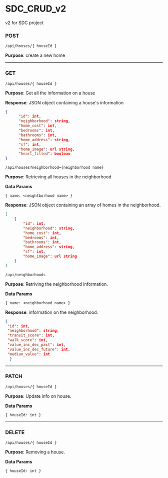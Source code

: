 # SDC_CRUD_v2
v2 for SDC project

### POST

`/api/houses/{ houseId }`

**Purpose**: create a new home

______________________________________________________
### GET

`/api/houses/{ houseId }`

**Purpose**: Get all the information on a house

**Response**: JSON object containing a house's information
```json
{
      "id": int,
      "neighborhood": string,
      "home_cost": int,
      "bedrooms": int,
      "bathrooms": int,
      "home_address": string,
      "sf": int,
      "home_image": url string,
      "heart_filled": boolean
}
```


`/api/houses?neighborhood={neighborhood name}`

**Purpose**: Retrieving all houses in the neighborhood

**Data Params**

`{ name: <neightborhood name> }`

**Response**: JSON object containing an array of homes in the neighborhood.
```json
[
    {
        "id": int,
        "neighborhood": string,
        "home_cost": int,
        "bedrooms": int,
        "bathrooms": int,
        "home_address": string,
        "sf": int,
        "home_image": url string
    }
]
```


`/api/neighborhoods`

**Purpose**: Retriving the neighborhood information.

**Data Params**

`{ name: <neighborhood name> }`

**Response**: information on the neighborhood.

```json
{
 "id": int,
 "neighborhood": string,
 "transit_score": int,
 "walk_score": int,
 "value_inc_dec_past": int,
 "value_inc_dec_future": int,
 "median_value": int
  }
```
______________________________________________________
### PATCH

`/api/houses/{ houseId }`

**Purpose**: Update info on house.

**Data Params**

`{ houseId: int }`
______________________________________________________
### DELETE

`/api/houses/{ houseId }`

**Purpose**: Removing a house.

**Data Params**

`{ houseId: int }`
